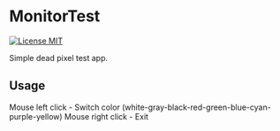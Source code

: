 # MonitorTest

[![License MIT](https://img.shields.io/badge/license-MIT-blue.svg)](LICENSE)

Simple dead pixel test app.

## Usage

Mouse left click - Switch color (white-gray-black-red-green-blue-cyan-purple-yellow)
Mouse right click - Exit

